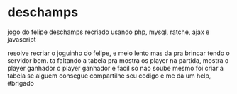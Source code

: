 # deschamps
jogo do felipe deschamps recriado usando php, mysql, ratche, ajax e  javascript

resolve recriar o joguinho do felipe, e meio lento mas da pra brincar tendo o servidor bom.
ta faltando a tabela pra mostra os player na partida, mostra o player ganhador o player ganhador e facil
so nao soube mesmo foi criar a tabela se alguem consegue compartilhe seu codigo e me da um help,
#brigado
